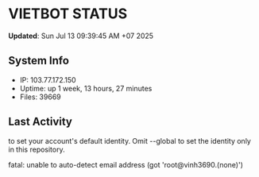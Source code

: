 # VIETBOT STATUS
**Updated**: Sun Jul 13 09:39:45 AM +07 2025

## System Info
- IP: 103.77.172.150
- Uptime: up 1 week, 13 hours, 27 minutes
- Files: 39669

## Last Activity

to set your account's default identity.
Omit --global to set the identity only in this repository.

fatal: unable to auto-detect email address (got 'root@vinh3690.(none)')
